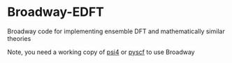 # Broadway-EDFT
Broadway code for implementing ensemble DFT and mathematically similar theories

Note, you need a working copy of [psi4](https://psicode.org/) or [pyscf](https://pyscf.org/) to use Broadway
